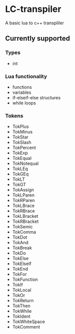 # LC-transpiler
A basic lua to c++ transpliler

## Currently supported

### Types
- int
### Lua functionality
- functions
- variables
- if-elseif-else structures
- while loops

### Tokens

- TokPlus	
- TokMinus	
- TokStar	
- TokSlash	
- TokPercent	
- TokExp	
- TokEqual	
- TokNotequal	
- TokLEq	
- TokGEq	
- TokLT	
- TokGT	
- TokAssign	
- TokLParen	
- TokRParen	
- TokLBrace	
- TokRBrace	
- TokLBracket	
- TokRBracket	
- TokSemic	
- TokComma	
- TokDot	
- TokAnd	
- TokBreak	
- TokDo	
- TokElse	
- TokElseIf	
- TokEnd	
- TokFor	
- TokFunction	
- TokIf	
- TokLocal	
- TokOr	
- TokReturn	
- TokThen	
- TokWhile	
- TokIdent	
- TokWhiteSpace	
- TokComment	
